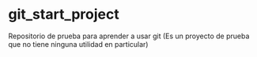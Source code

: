 # git_start_project
Repositorio de prueba para aprender a usar git
(Es un proyecto de prueba que no tiene ninguna utilidad en particular)
